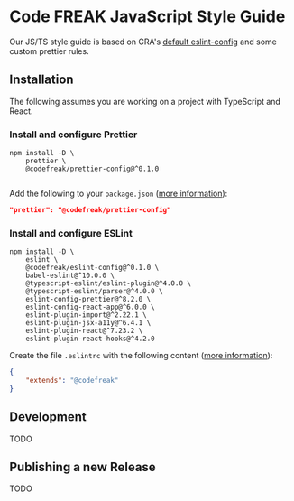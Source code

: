 # Code FREAK JavaScript Style Guide

Our JS/TS style guide is based on CRA's [default eslint-config](https://github.com/facebook/create-react-app/tree/master/packages/eslint-config-react-app) and some custom prettier rules.

## Installation
The following assumes you are working on a project with TypeScript and React.

### Install and configure Prettier
```shell
npm install -D \
    prettier \
    @codefreak/prettier-config@^0.1.0
    
```

Add the following to your `package.json` ([more information](https://prettier.io/docs/en/configuration.html#sharing-configurations)):

```json
"prettier": "@codefreak/prettier-config"
```

### Install and configure ESLint
```shell
npm install -D \
    eslint \
    @codefreak/eslint-config@^0.1.0 \
    babel-eslint@^10.0.0 \
    @typescript-eslint/eslint-plugin@^4.0.0 \
    @typescript-eslint/parser@^4.0.0 \
    eslint-config-prettier@^8.2.0 \
    eslint-config-react-app@^6.0.0 \
    eslint-plugin-import@^2.22.1 \
    eslint-plugin-jsx-a11y@^6.4.1 \
    eslint-plugin-react@^7.23.2 \
    eslint-plugin-react-hooks@^4.2.0
```

Create the file `.eslintrc` with the following content ([more information](https://eslint.org/docs/developer-guide/shareable-configs)):
```json
{
    "extends": "@codefreak"
}
```

## Development
TODO

## Publishing a new Release
TODO